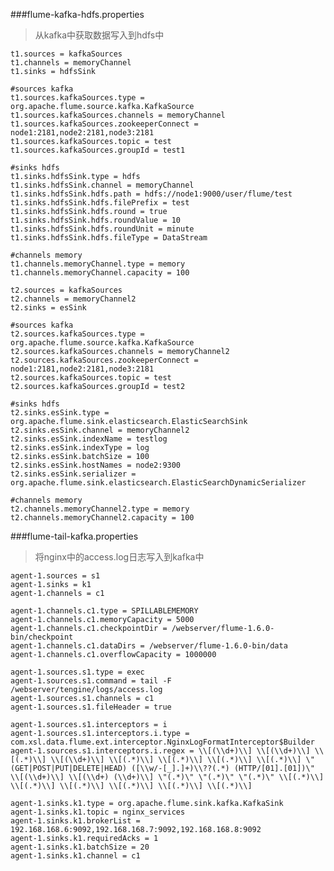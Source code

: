 ###flume-kafka-hdfs.properties
> 从kafka中获取数据写入到hdfs中

    t1.sources = kafkaSources
    t1.channels = memoryChannel
    t1.sinks = hdfsSink
    
    #sources kafka
    t1.sources.kafkaSources.type = org.apache.flume.source.kafka.KafkaSource
    t1.sources.kafkaSources.channels = memoryChannel
    t1.sources.kafkaSources.zookeeperConnect = node1:2181,node2:2181,node3:2181
    t1.sources.kafkaSources.topic = test
    t1.sources.kafkaSources.groupId = test1
    
    #sinks hdfs
    t1.sinks.hdfsSink.type = hdfs
    t1.sinks.hdfsSink.channel = memoryChannel
    t1.sinks.hdfsSink.hdfs.path = hdfs://node1:9000/user/flume/test
    t1.sinks.hdfsSink.hdfs.filePrefix = test
    t1.sinks.hdfsSink.hdfs.round = true
    t1.sinks.hdfsSink.hdfs.roundValue = 10
    t1.sinks.hdfsSink.hdfs.roundUnit = minute
    t1.sinks.hdfsSink.hdfs.fileType = DataStream
    
    #channels memory
    t1.channels.memoryChannel.type = memory
    t1.channels.memoryChannel.capacity = 100
    
    t2.sources = kafkaSources
    t2.channels = memoryChannel2
    t2.sinks = esSink
    
    #sources kafka
    t2.sources.kafkaSources.type = org.apache.flume.source.kafka.KafkaSource
    t2.sources.kafkaSources.channels = memoryChannel2
    t2.sources.kafkaSources.zookeeperConnect = node1:2181,node2:2181,node3:2181
    t2.sources.kafkaSources.topic = test
    t2.sources.kafkaSources.groupId = test2
    
    #sinks hdfs
    t2.sinks.esSink.type = org.apache.flume.sink.elasticsearch.ElasticSearchSink
    t2.sinks.esSink.channel = memoryChannel2
    t2.sinks.esSink.indexName = testlog
    t2.sinks.esSink.indexType = log
    t2.sinks.esSink.batchSize = 100
    t2.sinks.esSink.hostNames = node2:9300
    t2.sinks.esSink.serializer = org.apache.flume.sink.elasticsearch.ElasticSearchDynamicSerializer
    
    #channels memory
    t2.channels.memoryChannel2.type = memory
    t2.channels.memoryChannel2.capacity = 100
    
###flume-tail-kafka.properties
> 将nginx中的access.log日志写入到kafka中

    agent-1.sources = s1
    agent-1.sinks = k1
    agent-1.channels = c1
    
    agent-1.channels.c1.type = SPILLABLEMEMORY
    agent-1.channels.c1.memoryCapacity = 5000
    agent-1.channels.c1.checkpointDir = /webserver/flume-1.6.0-bin/checkpoint
    agent-1.channels.c1.dataDirs = /webserver/flume-1.6.0-bin/data
    agent-1.channels.c1.overflowCapacity = 1000000
    
    agent-1.sources.s1.type = exec
    agent-1.sources.s1.command = tail -F /webserver/tengine/logs/access.log
    agent-1.sources.s1.channels = c1
    agent-1.sources.s1.fileHeader = true
    
    agent-1.sources.s1.interceptors = i
    agent-1.sources.s1.interceptors.i.type = com.xsl.data.flume.ext.interceptor.NginxLogFormatInterceptor$Builder
    agent-1.sources.s1.interceptors.i.regex = \\[(\\d+)\\] \\[(\\d+)\\] \\[(.*)\\] \\[(\\d+)\\] \\[(.*)\\] \\[(.*)\\] \\[(.*)\\] \\[(.*)\\] \"(GET|POST|PUT|DELETE|HEAD) ([\\w/-[_].]+)\\??(.*) (HTTP/[01].[01])\" \\[(\\d+)\\] \\[(\\d+) (\\d+)\\] \"(.*)\" \"(.*)\" \"(.*)\" \\[(.*)\\] \\[(.*)\\] \\[(.*)\\] \\[(.*)\\] \\[(.*)\\] \\[(.*)\\]
    
    agent-1.sinks.k1.type = org.apache.flume.sink.kafka.KafkaSink
    agent-1.sinks.k1.topic = nginx_services
    agent-1.sinks.k1.brokerList = 192.168.168.6:9092,192.168.168.7:9092,192.168.168.8:9092
    agent-1.sinks.k1.requiredAcks = 1
    agent-1.sinks.k1.batchSize = 20
    agent-1.sinks.k1.channel = c1
    
